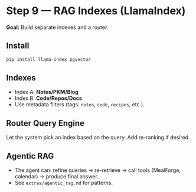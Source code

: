 # Step 9 — RAG Indexes (LlamaIndex)
**Goal:** Build separate indexes and a router.

## Install
```bash
pip install llama-index pgvector
```

## Indexes
- Index A: **Notes/PKM/Blog**  
- Index B: **Code/Repos/Docs**  
- Use metadata filters (tags: `notes`, `code`, `recipes`, etc.).

## Router Query Engine
Let the system pick an index based on the query. Add re-ranking if desired.

## Agentic RAG
- The agent can: refine queries → re-retrieve → call tools (MealForge, calendar) → produce final answer.  
- See `extras/agentic_rag.md` for patterns.
